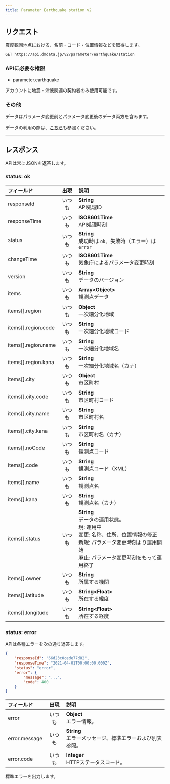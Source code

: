 ```yaml
---
title: Parameter Earthquake station v2
---
```


## リクエスト

震度観測地点における、名前・コード・位置情報などを取得します。

`GET https://api.dmdata.jp/v2/parameter/earthquake/station`

### APIに必要な権限
* parameter.earthquake

アカウントに地震・津波関連の契約者のみ使用可能です。

### その他
データはパラメータ変更前とパラメータ変更後のデータ両方を含みます。

データの利用の際は、[こちら](/parameter.md)も参照ください。

---

## レスポンス
APIは常にJSONを返答します。

### status: ok
|フィールド|出現|説明|
|:--|:-:|:--|
|responseId|いつも|**String** <br/> API処理ID|
|responseTime|いつも|**ISO8601Time** <br/> API処理時刻|
|status|いつも|**String** <br/> 成功時は `ok`、失敗時（エラー）は `error`|
|changeTime|いつも|**ISO8601Time** <br/> 気象庁によるパラメータ変更時刻|
|version|いつも|**String** <br/> データのバージョン|
|items|いつも|**Array<Object\>** <br/> 観測点データ|
|items[].region|いつも|**Object** <br/> 一次細分化地域|
|items[].region.code|いつも|**String** <br/> 一次細分化地域コード|
|items[].region.name|いつも|**String** <br/> 一次細分化地域名|
|items[].region.kana|いつも|**String** <br/> 一次細分化地域名（カナ）|
|items[].city|いつも|**Object** <br/> 市区町村|
|items[].city.code|いつも|**String** <br/> 市区町村コード|
|items[].city.name|いつも|**String** <br/> 市区町村名|
|items[].city.kana|いつも|**String** <br/> 市区町村名（カナ）|
|items[].noCode|いつも|**String** <br/> 観測点コード|
|items[].code|いつも|**String** <br/> 観測点コード（XML）|
|items[].name|いつも|**String** <br/> 観測点名|
|items[].kana|いつも|**String** <br/> 観測点名（カナ）|
|items[].status|いつも|**String** <br/> データの運用状態。 <br/>現: 運用中 <br/>変更: 名称、住所、位置情報の修正 <br/>新規: パラメータ変更時刻より運用開始 <br/>廃止: パラメータ変更時刻をもって運用終了|
|items[].owner|いつも|**String** <br/> 所属する機関|
|items[].latitude|いつも|**String<Float\>** <br/> 所在する緯度|
|items[].longitude|いつも|**String<Float\>** <br/> 所在する経度|

### status: error
APIは各種エラーを次の通り返答します。

```json
{
    "responseId": "66d23c0cede77d82",
    "responseTime": "2021-04-01T00:00:00.000Z",
    "status": "error",
    "error": {
        "message": "...",
        "code": 400
    }
}
```

|フィールド|出現|説明|
|:--|:-:|:--|
|error|いつも|**Object** <br/> エラー情報。|
|error.message|いつも|**String** <br/> エラーメッセージ、標準エラーおよび別表参照。|
|error.code|いつも|**Integer** <br/> HTTPステータスコード。|

標準エラーを出力します。
